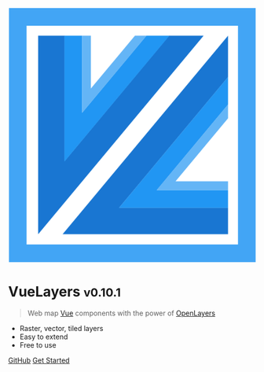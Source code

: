 <!-- _coverpage.md -->

<img class="logo" src="/_media/logo.svg" data-origin="_media/logo.svg" alt="VueLayers Logo" />

# VueLayers <small>v0.10.1</small>

> Web map [Vue](https://vuejs.org/ "Vue Homepage") components with the power of [OpenLayers](https://openlayers.org/ "OpenLayers Homepage")

* Raster, vector, tiled layers
* Easy to extend
* Free to use

[GitHub](https://github.com/ghettovoice/vuelayers/)
[Get Started](#vuelayers)
